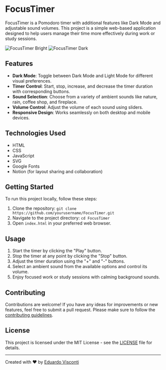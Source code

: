 # FocusTimer

FocusTimer is a Pomodoro timer with additional features like Dark Mode and adjustable sound volumes. This project is a simple web-based application designed to help users manage their time more effectively during work or study sessions.

![FocusTimer Bright](https://i.imgur.com/abus1VL.jpg)
![FocusTimer Dark](https://i.imgur.com/ylEceb9.jpg)

## Features

- **Dark Mode**: Toggle between Dark Mode and Light Mode for different visual preferences.
- **Timer Control**: Start, stop, increase, and decrease the timer duration with corresponding buttons.
- **Sound Selection**: Choose from a variety of ambient sounds like nature, rain, coffee shop, and fireplace.
- **Volume Control**: Adjust the volume of each sound using sliders.
- **Responsive Design**: Works seamlessly on both desktop and mobile devices.

## Technologies Used

- HTML
- CSS
- JavaScript
- SVG
- Google Fonts
- Notion (for layout sharing and collaboration)

## Getting Started

To run this project locally, follow these steps:

1. Clone the repository: `git clone https://github.com/yourusername/FocusTimer.git`
2. Navigate to the project directory: `cd FocusTimer`
3. Open `index.html` in your preferred web browser.

## Usage

1. Start the timer by clicking the "Play" button.
2. Stop the timer at any point by clicking the "Stop" button.
3. Adjust the timer duration using the "+" and "-" buttons.
4. Select an ambient sound from the available options and control its volume.
5. Enjoy focused work or study sessions with calming background sounds.

## Contributing

Contributions are welcome! If you have any ideas for improvements or new features, feel free to submit a pull request. Please make sure to follow the [contributing guidelines](CONTRIBUTING.md).

## License

This project is licensed under the MIT License - see the [LICENSE](LICENSE) file for details.

---

Created with ❤️ by [Eduardo Visconti](https://github.com/EduardoVisconti)
